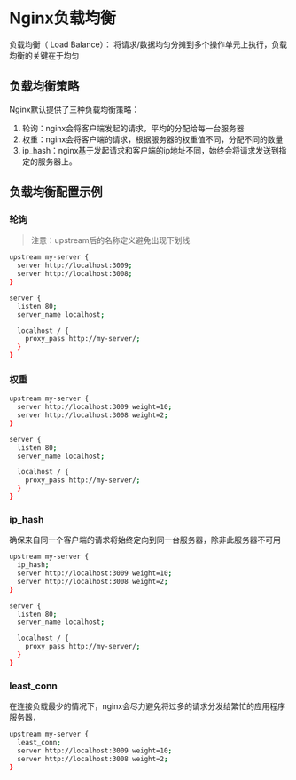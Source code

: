 # Nginx负载均衡

负载均衡（ Load Balance）： 将请求/数据均匀分摊到多个操作单元上执行，负载均衡的关键在于均匀

## 负载均衡策略

Nginx默认提供了三种负载均衡策略：

1. 轮询：nginx会将客户端发起的请求，平均的分配给每一台服务器
2. 权重：nginx会将客户端的请求，根据服务器的权重值不同，分配不同的数量
3. ip_hash：nginx基于发起请求和客户端的ip地址不同，始终会将请求发送到指定的服务器上。

## 负载均衡配置示例

### 轮询

> 注意：upstream后的名称定义避免出现下划线

```sh
upstream my-server {
  server http://localhost:3009;
  server http://localhost:3008;
}

server {
  listen 80;
  server_name localhost;

  localhost / {
    proxy_pass http://my-server/;
  }
}

```

### 权重

```sh
upstream my-server {
  server http://localhost:3009 weight=10;
  server http://localhost:3008 weight=2;
}

server {
  listen 80;
  server_name localhost;

  localhost / {
    proxy_pass http://my-server/;
  }
}
```

### ip_hash

确保来自同一个客户端的请求将始终定向到同一台服务器，除非此服务器不可用

```sh
upstream my-server {
  ip_hash;
  server http://localhost:3009 weight=10;
  server http://localhost:3008 weight=2;
}

server {
  listen 80;
  server_name localhost;

  localhost / {
    proxy_pass http://my-server/;
  }
}
```

### least_conn

在连接负载最少的情况下，nginx会尽力避免将过多的请求分发给繁忙的应用程序服务器，

```sh
upstream my-server {
  least_conn;
  server http://localhost:3009 weight=10;
  server http://localhost:3008 weight=2;
}
```
